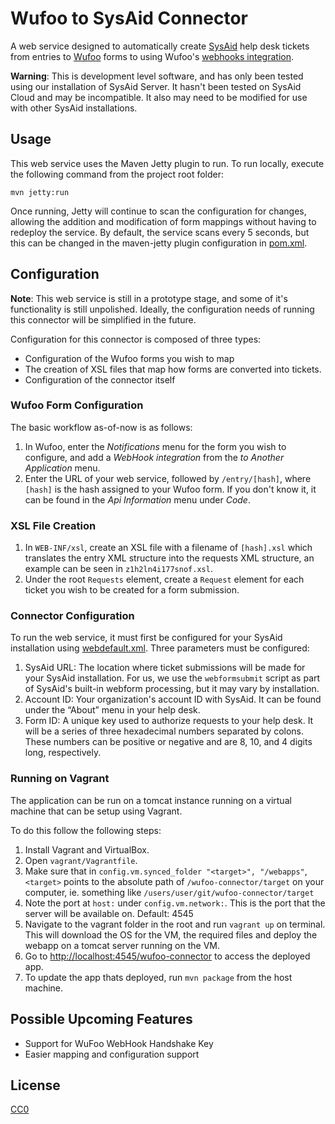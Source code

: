 Wufoo to SysAid Connector
=========================

A web service designed to automatically create [SysAid](http://www.sysaid.com) help desk tickets from entries to  [Wufoo](http://www.wufoo.com/) forms to using Wufoo's [webhooks integration](http://help.wufoo.com/articles/en_US/SurveyMonkeyArticleType/Webhooks).

**Warning**: This is development level software, and has only been tested using our installation of SysAid Server. It hasn't been tested on SysAid Cloud and may be incompatible. It also may need to be modified for use with other SysAid installations.



Usage
-----------------
This web service uses the Maven Jetty plugin to run. To run locally, execute the following command from the project root folder:
	
	mvn jetty:run
	
Once running, Jetty will continue to scan the configuration for changes, allowing the addition and modification of form mappings without having to redeploy the service. By default, the service scans every 5 seconds, but this can be changed in the maven-jetty plugin configuration in [pom.xml](pom.xml).

Configuration
-----------------
**Note**: This web service is still in a prototype stage, and some of it's functionality is still unpolished. Ideally, the configuration needs of running this connector will be simplified in the future. 

Configuration for this connector is composed of three types:

* Configuration of the Wufoo forms you wish to map
* The creation of XSL files that map how forms are converted into tickets.
* Configuration of the connector itself

### Wufoo Form Configuration


The basic workflow as-of-now is as follows:

1. In Wufoo, enter the *Notifications* menu for the form you wish to configure, and add a *WebHook integration* from the *to Another Application* menu.
2. Enter the URL of your web service, followed by `/entry/[hash]`, where `[hash]` is the hash assigned to your Wufoo form. If you don't know it, it can be found in the *Api Information* menu under *Code*.

### XSL File Creation
1. In `WEB-INF/xsl`, create an XSL file with a filename of `[hash].xsl` which translates the entry XML structure into the requests XML structure, an example can be seen in `z1h2ln4i177snof.xsl`.
2. Under the root `Requests` element, create a `Request` element for each ticket you wish to be created for a form submission.

### Connector Configuration
To run the web service, it must first be configured for your SysAid installation using [webdefault.xml](src/main/resources/webdefault.xml). Three parameters must be configured:

1. SysAid URL: The location where ticket submissions will be made for your SysAid installation. For us, we use the `webformsubmit` script as part of SysAid's built-in webform processing, but it may vary by installation.
2. Account ID: Your organization's account ID with SysAid. It can be found under the “About” menu in your help desk.
3. Form ID: A unique key used to authorize requests to your help desk. It will be a series of three hexadecimal numbers separated by colons. These numbers can be positive or negative and are 8, 10, and 4 digits long, respectively.

### Running on Vagrant
The application can be run on a tomcat instance running on a virtual machine that can be setup using Vagrant.

To do this follow the following steps:

1. Install Vagrant and VirtualBox.
2. Open `vagrant/Vagrantfile`.
3. Make sure that <target> in `config.vm.synced_folder "<target>", "/webapps"`, `<target>` points to the absolute path of `/wufoo-connector/target` on your computer, ie. something like `/users/user/git/wufoo-connector/target`
4. Note the port at `host:` under `config.vm.network:`. This is the port that the server will be available on. Default: 4545
5. Navigate to the vagrant folder in the root and run `vagrant up` on terminal. This will download the OS for the VM, the required files and deploy the webapp on a tomcat server running on the VM.
6. Go to [http://localhost:4545/wufoo-connector](http://localhost:4545/wufoo-connector) to access the deployed app.
7. To update the app thats deployed, run `mvn package` from the host machine.



Possible Upcoming Features
-----------------
* Support for WuFoo WebHook Handshake Key
* Easier mapping and configuration support

## License

[CC0](http://creativecommons.org/publicdomain/zero/1.0/)
